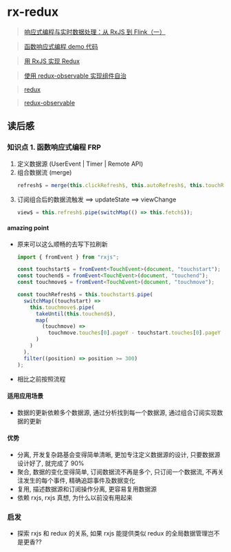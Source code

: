 # rx-redux

> [响应式编程与实时数据处理：从 RxJS 到 Flink（一）](https://zhuanlan.zhihu.com/p/337399468)

> [函数响应式编程 demo 代码](https://github.com/vthinkxie/ng-pull-refresh)

> [用 RxJS 实现 Redux](http://reader.epubee.com/books/mobile/52/52366fe5ef9ee717bcfc0553ac498be5/text00201.html)

> [使用 redux-observable 实现组件自治](https://juejin.cn/post/6844903661684932616)

> [redux](https://github.com/reduxjs/redux/blob/master/src/createStore.ts)

> [redux-observable](https://github.com/redux-observable/redux-observable)

## 读后感

### 知识点 1. 函数响应式编程 FRP

1. 定义数据源 (UserEvent | Timer | Remote API)
2. 组合数据流 (merge)
    ```ts
    refresh$ = merge(this.clickRefresh$, this.autoRefresh$, this.touchRefresh$).pipe(startWith(true));
    ```
3. 订阅组合后的数据流触发 ==> updateState ==> viewChange
    ```ts
    view$ = this.refresh$.pipe(switchMap(() => this.fetch$));
    ```

#### amazing point

- 原来可以这么顺畅的去写下拉刷新

  ```ts
  import { fromEvent } from "rxjs";

  const touchstart$ = fromEvent<TouchEvent>(document, "touchstart");
  const touchend$ = fromEvent<TouchEvent>(document, "touchend");
  const touchmove$ = fromEvent<TouchEvent>(document, "touchmove");

  const touchRefresh$ = this.touchstart$.pipe(
    switchMap((touchstart) =>
      this.touchmove$.pipe(
        takeUntil(this.touchend$),
        map(
          (touchmove) =>
            touchmove.touches[0].pageY - touchstart.touches[0].pageY
        )
      )
    ),
    filter((position) => position >= 300)
  );
  ```

- 相比之前按照流程

#### 适用应用场景

- 数据的更新依赖多个数据源, 通过分析找到每一个数据源, 通过组合订阅实现数据的更新

#### 优势

- 分离, 开发复杂路基会变得简单清晰, 更加专注定义数据源的设计, 只要数据源设计好了, 就完成了 90%
- 聚合, 数据的变化变得简单, 订阅数据流不再是多个, 只订阅一个数据流, 不再关注发生的每个事件, 精确追踪事件及数据变化
- 复用, 描述数据源和订阅操作分离, 更容易复用数据源
- 依赖 rxjs, rxjs 真想, 为什么以前没有用起来


### 启发

- 探索 rxjs 和 redux 的关系, 如果 rxjs 能提供类似 redux 的全局数据管理岂不是更香??
